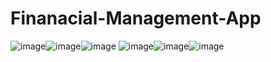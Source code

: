 # Finanacial-Management-App
![image](https://user-images.githubusercontent.com/63510257/126064329-cb1d17fe-37e5-4976-bba9-5a3b4513516b.png)![image](https://user-images.githubusercontent.com/63510257/126064714-0d698ad5-d875-4416-90d5-4977f96b44c7.png)![image](https://user-images.githubusercontent.com/63510257/126962288-597c860c-ecc1-4c03-b6ff-4fe78027e13b.png)
![image](https://user-images.githubusercontent.com/63510257/126064771-75bf95f2-9f21-484f-a540-69589bc33a1e.png)![image](https://user-images.githubusercontent.com/63510257/126064785-12ff97bd-d119-4c5d-8055-a3303c323d65.png)![image](https://user-images.githubusercontent.com/63510257/126064797-6e9818c8-54cb-4b9d-951f-dfda550496fc.png)





